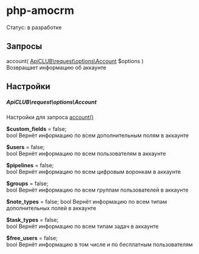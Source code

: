 # php-amocrm
Статус: в разработке

## Запросы
<a name="#account"></a>
account( [ApiCLUB\request\options\Account](#request_options_account) $options )  
Возвращает информацию об аккаунте


## Настройки
<a name="#request_options_account"></a>
##### ApiCLUB\request\options\Account
Настройки для запроса [account()](#account)

**$custom_fields** = false;    
bool Вернёт информацию по всем дополнительным полям в аккаунте    

**$users** = false;  
bool Вернёт информацию по всем пользователям в аккаунте  

**$pipelines** = false;  
bool Вернёт информацию по всем цифровым воронкам в аккаунте  

**$groups** = false;  
bool Вернёт информацию по всем группам пользователей в аккаунте  

**$note_types** = false;
bool Вернёт информацию по всем типам дополнительных полей в аккаунте

**$task_types** = false;  
bool Вернёт информацию по всем типам задач в аккаунте  

**$free_users** = false;  
bool Вернёт информацию в том числе и по бесплатным пользователям  
